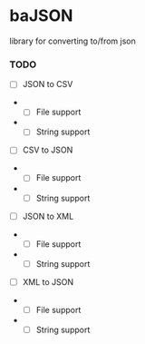 #  baJSON
library for converting to/from json


### TODO

- [ ] JSON to CSV
- - [ ] File support
- - [ ] String support
- [ ] CSV to JSON
- - [ ] File support
- - [ ] String support
- [ ] JSON to XML
- - [ ] File support
- - [ ] String support
- [ ] XML to JSON
- - [ ] File support
- - [ ] String support
